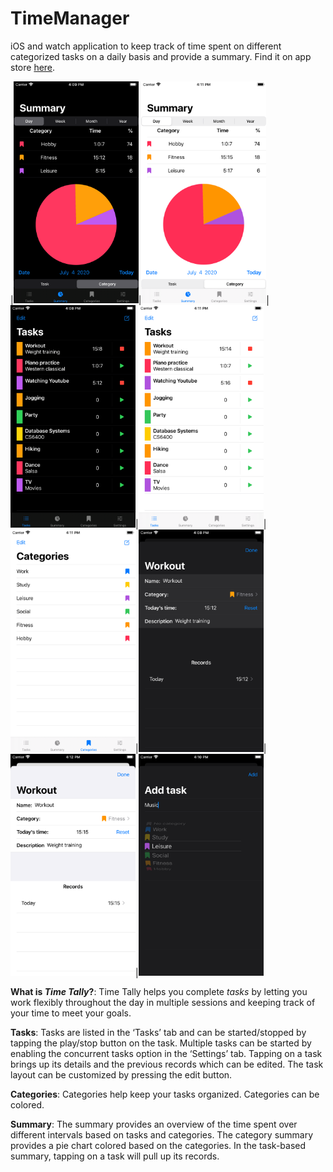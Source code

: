 # TimeManager
iOS and watch application to keep track of time spent on different categorized tasks on a daily basis and provide a summary.
Find it on app store [here](https://apps.apple.com/us/app/id1521352358).


|<img src="https://raw.githubusercontent.com/sreeganeshji/TimeManager/iPhoneApp/iOSHelperViews/Archives/Helper%20images/a.png" width=200>|<img src="https://raw.githubusercontent.com/sreeganeshji/TimeManager/iPhoneApp/iOSHelperViews/Archives/Helper%20images/c.png" width=200>|<img src="https://raw.githubusercontent.com/sreeganeshji/TimeManager/iPhoneApp/iOSHelperViews/Archives/Helper%20images/d.png" width=200>|<img src="https://raw.githubusercontent.com/sreeganeshji/TimeManager/iPhoneApp/iOSHelperViews/Archives/Helper%20images/b.png" width=200>|<img src="https://raw.githubusercontent.com/sreeganeshji/TimeManager/iPhoneApp/iOSHelperViews/Archives/Helper%20images/e.png" width=200>|<img src="https://raw.githubusercontent.com/sreeganeshji/TimeManager/iPhoneApp/iOSHelperViews/Archives/Helper%20images/j.png" width=200>|<img src="https://raw.githubusercontent.com/sreeganeshji/TimeManager/iPhoneApp/iOSHelperViews/Archives/Helper%20images/g.png" width=200>|<img src="https://raw.githubusercontent.com/sreeganeshji/TimeManager/iPhoneApp/iOSHelperViews/Archives/Helper%20images/h.png" width=200>

**What is *Time Tally*?**:
Time Tally helps you complete *tasks* by letting you work flexibly throughout the day in multiple sessions and keeping track of your time to meet your goals.

**Tasks**:
Tasks are listed in the ‘Tasks’ tab and can be started/stopped by tapping the play/stop button on the task.
Multiple tasks can be started by enabling the concurrent tasks option in the ‘Settings’ tab.
Tapping on a task brings up its details and the previous records which can be edited.
The task layout can be customized by pressing the edit button.

**Categories**:
Categories help keep your tasks organized.
Categories can be colored.

**Summary**:
The summary provides an overview of the time spent over different intervals based on tasks and categories.
The category summary provides a pie chart colored based on the categories.
In the task-based summary, tapping on a task will pull up its records.
